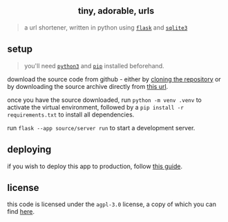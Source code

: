 # <div align="center"> <sup><sub> tiny, adorable, urls </sub></sup> </div>

> a url shortener, written in python using [`flask`](https://flask.palletsprojects.com/en/2.3.x/)
> and [`sqlite3`](https://docs.python.org/3/library/sqlite3.html)

## setup

> you'll need [`python3`](https://www.python.org/downloads/) and [`pip`](https://pip.pypa.io/en/stable/installation/) installed beforehand.

download the source code from github - either by [cloning the repository](https://docs.github.com/en/repositories/creating-and-managing-repositories/cloning-a-repository#cloning-a-repository)
or by downloading the source archive directly from [this url](https://github.com/gamemaker1/tau/archives/refs/heads/trunk.zip).

once you have the source downloaded, run `python -m venv .venv` to activate the virtual
environment, followed by a `pip install -r requirements.txt` to install all dependencies.

run `flask --app source/server run` to start a development server.

## deploying

if you wish to deploy this app to production, follow [this guide](https://flask.palletsprojects.com/en/2.3.x/tutorial/deploy/).

## license

this code is licensed under the `agpl-3.0` license, a copy of which you can find [here](license.md).
